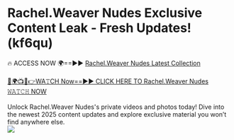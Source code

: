 # Rachel.Weaver Nudes Exclusive Content Leak - Fresh Updates! (kf6qu)

🔥 ACCESS NOW 🌍==►► <a href="https://tinyurl.com/yc657z5k" rel="nofollow">Rachel.Weaver Nudes Latest Collection</a>
<br><br>
[🔴🌍📺📱👉WA𝚃CH Now==►► CLICK HERE TO Rachel.Weaver Nudes 𝚆𝙰𝚃𝙲𝙷 NOW](https://tinyurl.com/yc657z5k)
<br><br>
Unlock Rachel.Weaver Nudes's private videos and photos today! Dive into the newest 2025 content updates and explore exclusive material you won’t find anywhere else.
<br>
<a href="https://tinyurl.com/yc657z5k" rel="nofollow" data-target="animated-image.originalLink"><img src="https://camo.githubusercontent.com/8a4f000d20f83aca3bf7ec5f350d767afa0574a8a352519fd8cfa583a6f93a33/68747470733a2f2f692e696d6775722e636f6d2f644a486b345a712e676966" data-canonical-src="https://i.imgur.com/dJHk4Zq.gif" style="max-width: 100%; display: inline-block;" data-target="animated-image.originalImage"></a>
<br>
